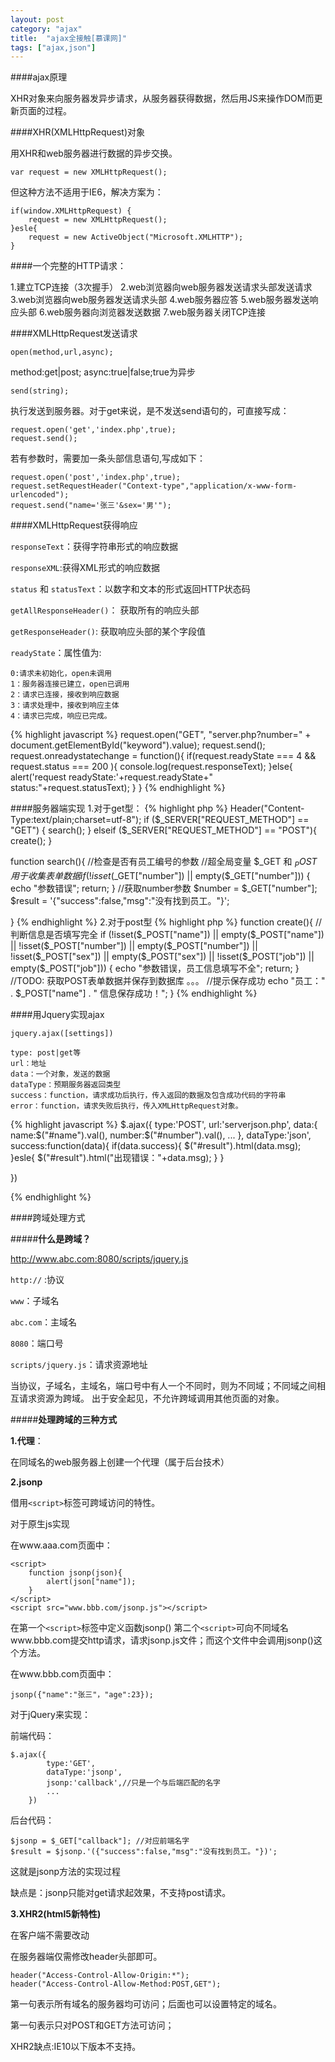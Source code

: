 ```yaml
---
layout: post
category: "ajax"
title:  "ajax全接触[慕课网]"
tags: ["ajax,json"]
---
```


####ajax原理

XHR对象来向服务器发异步请求，从服务器获得数据，然后用JS来操作DOM而更新页面的过程。

####XHR(XMLHttpRequest)对象

用XHR和web服务器进行数据的异步交换。

	var request = new XMLHttpRequest();
 
 但这种方法不适用于IE6，解决方案为：

 	if(window.XMLHttpRequest) {
 		request = new XMLHttpRequest();
 	}esle{
 		request = new ActiveObject("Microsoft.XMLHTTP");
 	}

####一个完整的HTTP请求：

 1.建立TCP连接（3次握手）
 2.web浏览器向web服务器发送请求头部发送请求
 3.web浏览器向web服务器发送请求头部
 4.web服务器应答
 5.web服务器发送响应头部
 6.web服务器向浏览器发送数据
 7.web服务器关闭TCP连接

####XMLHttpRequest发送请求

	open(method,url,async);

method:get|post;
async:true|false;true为异步

	send(string);  

执行发送到服务器。对于get来说，是不发送send语句的，可直接写成：

	request.open('get','index.php',true);
	request.send();

若有参数时，需要加一条头部信息语句,写成如下：

	request.open('post','index.php',true);
	request.setRequestHeader("Context-type","application/x-www-form-urlencoded");
	request.send("name='张三'&sex='男'");

 ####XMLHttpRequest获得响应

```responseText```：获得字符串形式的响应数据

```responseXML```:获得XML形式的响应数据

```status``` 和 ```statusText```：以数字和文本的形式返回HTTP状态码

```getAllResponseHeader()```： 获取所有的响应头部

```getResponseHeader()```:  获取响应头部的某个字段值

```readyState```：属性值为:
	
	0:请求未初始化，open未调用
	1：服务器连接已建立，open已调用
	2：请求已连接，接收到响应数据
	3：请求处理中，接收到响应主体
	4：请求已完成，响应已完成。

{% highlight javascript %}
request.open("GET", "server.php?number=" + document.getElementById("keyword").value);
request.send();
request.onreadystatechange = function(){
	if(request.readyState === 4 && request.status === 200 ){
		console.log(request.responseText);
	}else{
		alert('request readyState:'+request.readyState+" status:"+request.statusText);
	}
}
{% endhighlight %}

####服务器端实现
1.对于get型：
{% highlight php %}
	Header("Content-Type:text/plain;charset=utf-8");
	if ($_SERVER["REQUEST_METHOD"] == "GET") {
		search();
	} elseif ($_SERVER["REQUEST_METHOD"] == "POST"){
		create();
	}

function search(){
	//检查是否有员工编号的参数
	//超全局变量 $_GET 和 $_POST 用于收集表单数据
	if (!isset($_GET["number"]) || empty($_GET["number"])) {
		echo "参数错误";
		return;
	}
	//获取number参数
	$number = $_GET["number"];
	$result = '{"success":false,"msg":"没有找到员工。"}';

}
{% endhighlight %}
2.对于post型
{% highlight php %}
function create(){
	//判断信息是否填写完全
	if (!isset($_POST["name"]) || empty($_POST["name"])
		|| !isset($_POST["number"]) || empty($_POST["number"])
		|| !isset($_POST["sex"]) || empty($_POST["sex"])
		|| !isset($_POST["job"]) || empty($_POST["job"])) {
		echo "参数错误，员工信息填写不全";
		return;
	}
	//TODO: 获取POST表单数据并保存到数据库
	。。。
	//提示保存成功
	echo "员工：" . $_POST["name"] . " 信息保存成功！";
}
{% endhighlight %}

####用Jquery实现ajax

```jquery.ajax([settings])```

	type: post|get等
	url：地址
	data：一个对象，发送的数据
	dataType：预期服务器返回类型
	success：function，请求成功后执行，传入返回的数据及包含成功代码的字符串
	error：function，请求失败后执行，传入XMLHttpRequest对象。

{% highlight javascript %}
$.ajax({
	type:'POST',
	url:'serverjson.php',
	data:{
			name:$("#name").val(),
			number:$("#number").val(), 
			...
		 },
	dataType:'json',
	success:function(data){
		if(data.success){
			$("#result").html(data.msg);
		}esle{
			$("#result").html("出现错误："+data.msg);
		}
	}

})

{% endhighlight %}


####跨域处理方式

#####**什么是跨域？**

http://www.abc.com:8080/scripts/jquery.js
	
```http://``` :协议 

```www```：子域名

```abc.com```：主域名

```8080```：端口号

```scripts/jquery.js```：请求资源地址

当协议，子域名，主域名，端口号中有人一个不同时，则为不同域；不同域之间相互请求资源为跨域。
出于安全起见，不允许跨域调用其他页面的对象。

#####**处理跨域的三种方式**

**1.代理**：

在同域名的web服务器上创建一个代理（属于后台技术）

**2.jsonp**

借用```<script>```标签可跨域访问的特性。

对于原生js实现

在www.aaa.com页面中：

	<script>
		function jsonp(json){
			alert(json["name"]);
		}
	</script>
	<script src="www.bbb.com/jsonp.js"></script>

在第一个```<script>```标签中定义函数jsonp()
第二个```<script>```可向不同域名www.bbb.com提交http请求，请求jsonp.js文件；而这个文件中会调用jsonp()这个方法。

在www.bbb.com页面中：

	jsonp({"name":"张三"，"age":23});


对于jQuery来实现：
	
前端代码：	
	
	$.ajax({
			type:'GET',
			dataType:'jsonp',
			jsonp:'callback',//只是一个与后端匹配的名字
			...
		})

后台代码：
	
	$jsonp = $_GET["callback"]; //对应前端名字
	$result = $jsonp.'({"success":false,"msg":"没有找到员工。"})';

这就是jsonp方法的实现过程

缺点是：jsonp只能对get请求起效果，不支持post请求。

**3.XHR2(html5新特性)**

在客户端不需要改动

在服务器端仅需修改header头部即可。

	header("Access-Control-Allow-Origin:*");
	header("Access-Control-Allow-Method:POST,GET");

第一句表示所有域名的服务器均可访问；后面也可以设置特定的域名。

第一句表示只对POST和GET方法可访问；

XHR2缺点:IE10以下版本不支持。